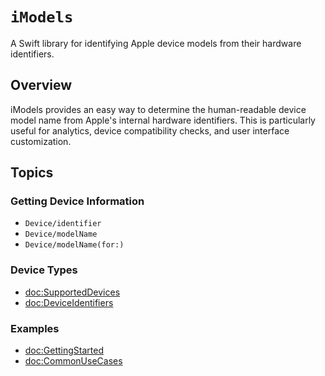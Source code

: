 # ``iModels``

A Swift library for identifying Apple device models from their hardware identifiers.

## Overview

iModels provides an easy way to determine the human-readable device model name from Apple's internal hardware identifiers. This is particularly useful for analytics, device compatibility checks, and user interface customization.

## Topics

### Getting Device Information

- ``Device/identifier``
- ``Device/modelName``
- ``Device/modelName(for:)``

### Device Types

- <doc:SupportedDevices>
- <doc:DeviceIdentifiers>

### Examples

- <doc:GettingStarted>
- <doc:CommonUseCases>